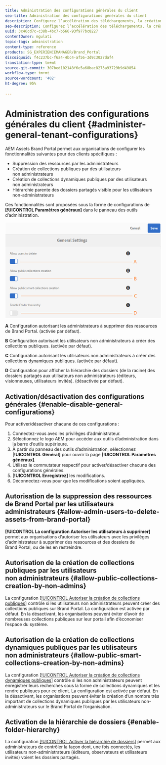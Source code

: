 ```yaml
---
title: Administration des configurations générales du client
seo-title: Administration des configurations générales du client
description: Configurez l’accélération des téléchargements, la création de [!UICONTROL collections] dynamiques publiques, ainsi que la création de [!UICONTROL collections] publiques, et autorisez les utilisateurs administrateurs à supprimer des ressources sur les clients.
seo-description: Configurez l’accélération des téléchargements, la création de [!UICONTROL collections] dynamiques publiques, ainsi que la création de [!UICONTROL collections] publiques, et autorisez les utilisateurs administrateurs à supprimer des ressources sur les clients.
uuid: 3c46cd7c-c38b-4bc7-b566-93f977bc8227
contentOwner: mgulati
topic-tags: administration
content-type: reference
products: SG_EXPERIENCEMANAGER/Brand_Portal
discoiquuid: f4c237bc-f6a4-4bc4-af56-3d9c3027daf4
translation-type: tm+mt
source-git-commit: 307bed102148f6e5a68bac8273a93729b9d49854
workflow-type: tm+mt
source-wordcount: '402'
ht-degree: 95%

---
```



# Administration des configurations générales du client {#administer-general-tenant-configurations}

AEM Assets Brand Portal permet aux organisations de configurer les fonctionnalités suivantes pour des clients spécifiques :

* Suppression des ressources par les administrateurs
* Création de collections publiques par des utilisateurs non administrateurs
* Création de collections dynamiques publiques par des utilisateurs non administrateurs
* Hiérarchie parente des dossiers partagés visible pour les utilisateurs non-administrateurs

Ces fonctionnalités sont proposées sous la forme de configurations de **[!UICONTROL Paramètres généraux]** dans le panneau des outils d’administration.

![](assets/general-config.png)

**A** Configuration autorisant les administrateurs à supprimer des ressources de Brand Portal. (activée par défaut).

**B** Configuration autorisant les utilisateurs non administrateurs à créer des collections publiques. (activée par défaut).

**C** Configuration autorisant les utilisateurs non administrateurs à créer des collections dynamiques publiques. (activée par défaut).

**D** Configuration pour afficher la hiérarchie des dossiers (de la racine) des dossiers partagés aux utilisateurs non administrateurs (éditeurs, visionneuses, utilisateurs invités). (désactivée par défaut).

## Activation/désactivation des configurations générales    {#enable-disable-general-configurations}

Pour activer/désactiver chacune de ces configurations :

1. Connectez-vous avec les privilèges d’administrateur.
1. Sélectionnez le logo AEM pour accéder aux outils d’administration dans la barre d’outils supérieure.
1. À partir du panneau des outils d’administration, sélectionnez **[!UICONTROL Général]** pour ouvrir la page **[!UICONTROL Paramètres généraux]**.
1. Utilisez le commutateur respectif pour activer/désactiver chacune des configurations générales.
1. **[!UICONTROL Enregistrez]** les modifications.
1. Déconnectez-vous pour que les modifications soient appliquées.

## Autorisation de la suppression des ressources de Brand Portal par les utilisateurs administrateurs  {#allow-admin-users-to-delete-assets-from-brand-portal}

**[!UICONTROL La configuration Autoriser les utilisateurs à supprimer]** permet aux organisations d’autoriser les utilisateurs avec les privilèges d’administrateur à supprimer des ressources et des dossiers de Brand Portal, ou de les en restreindre.

## Autorisation de la création de collections publiques par les utilisateurs non administrateurs {#allow-public-collections-creation-by-non-admins}

La configuration [[!UICONTROL Autoriser la création de collections publiques]](../using/brand-portal-share-collection.md#main-pars-text-1915052376) contrôle si les utilisateurs non administrateurs peuvent créer des collections publiques sur Brand Portal. La configuration est activée par défaut. En la désactivant, les organisations peuvent éviter d’avoir de nombreuses collections publiques sur leur portail afin d’économiser l’espace du système.

## Autorisation de la création de collections dynamiques publiques par les utilisateurs non administrateurs {#allow-public-smart-collections-creation-by-non-admins}

La configuration [[!UICONTROL Autoriser la création de collections dynamiques publiques]](../using/brand-portal-searching.md#main-pars-header-500620467) contrôle si les non administrateurs peuvent enregistrer leurs recherches sous la forme de collections dynamiques et les rendre publiques pour ce client. La configuration est activée par défaut. En la désactivant, les organisations peuvent éviter la création d’un nombre très important de collections dynamiques publiques par les utilisateurs non-administrateurs sur le Brand Portal de l’organisation.

<!-- 
## Allow download acceleration {#allow-download-acceleration}

[[!UICONTROL Allow download acceleration]](../using/accelerated-download.md) configuration lets the organizations to allow accelerated downloads of assets from Brand Portal and shared links, by integrating with IBM Aspera Connect that is an install-on-demand application. The application uses proprietary technology to remove TCP overheads.
-->

## Activation de la hiérarchie de dossiers    {#enable-folder-hierarchy}

La configuration [[!UICONTROL Activer la hiérarchie de dossiers]](../using/brand-portal-sharing-folders.md#non-admin-user-access-to-shared-folders) permet aux administrateurs de contrôler la façon dont, une fois connectés, les utilisateurs non-administrateurs (éditeurs, observateurs et utilisateurs invités) voient les dossiers partagés.
